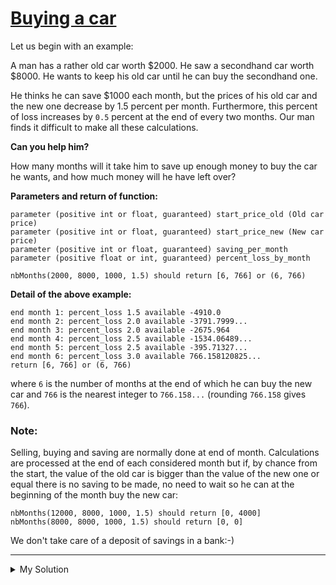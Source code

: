 # [Buying a car](https://www.codewars.com/kata/554a44516729e4d80b000012)

Let us begin with an example:

A man has a rather old car worth $2000. He saw a secondhand car worth $8000. He wants to keep his old car until he can
buy the secondhand one.

He thinks he can save $1000 each month, but the prices of his old car and the new one decrease by 1.5 percent per month.
Furthermore, this percent of loss increases by `0.5` percent at the end of every two months. Our man finds it difficult
to make all these calculations.

**Can you help him?**

How many months will it take him to save up enough money to buy the car he wants, and how much money will he have left
over?

**Parameters and return of function:**

```
parameter (positive int or float, guaranteed) start_price_old (Old car price)
parameter (positive int or float, guaranteed) start_price_new (New car price)
parameter (positive int or float, guaranteed) saving_per_month
parameter (positive float or int, guaranteed) percent_loss_by_month

nbMonths(2000, 8000, 1000, 1.5) should return [6, 766] or (6, 766)
```

**Detail of the above example:**

```
end month 1: percent_loss 1.5 available -4910.0
end month 2: percent_loss 2.0 available -3791.7999...
end month 3: percent_loss 2.0 available -2675.964
end month 4: percent_loss 2.5 available -1534.06489...
end month 5: percent_loss 2.5 available -395.71327...
end month 6: percent_loss 3.0 available 766.158120825...
return [6, 766] or (6, 766)
```

where `6` is the number of months at the end of which he can buy the new car and `766` is the nearest integer to
`766.158...` (rounding `766.158` gives `766`).

### Note:

Selling, buying and saving are normally done at end of month. Calculations are processed at the end of each considered
month but if, by chance from the start, the value of the old car is bigger than the value of the new one or equal there
is no saving to be made, no need to wait so he can at the beginning of the month buy the new car:

```
nbMonths(12000, 8000, 1000, 1.5) should return [0, 4000]
nbMonths(8000, 8000, 1000, 1.5) should return [0, 0]
```

We don't take care of a deposit of savings in a bank:-)

---

<details><summary>My Solution</summary>

```js
function nbMonths(
  startPriceOld,
  startPriceNew,
  savingPerMonth,
  percentLossByMonth,
) {
  let months = 0;
  let savings = 0;

  while (startPriceNew > startPriceOld + savings) {
    months++;
    if (months % 2 === 0) {
      percentLossByMonth += 0.5;
    }
    startPriceOld -= startPriceOld * (percentLossByMonth / 100);
    startPriceNew -= startPriceNew * (percentLossByMonth / 100);
    savings += savingPerMonth;
  }

  return [months, Math.round(startPriceOld + savings - startPriceNew)];
}
```

</details>
